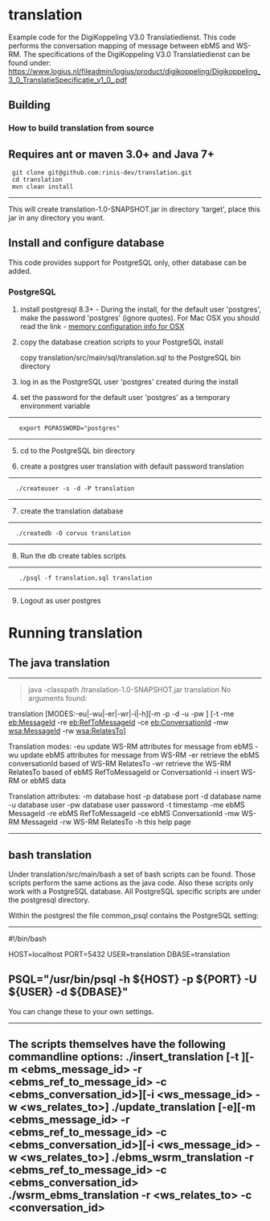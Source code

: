 # translation

Example code for the DigiKoppeling V3.0 Translatiedienst. This code performs the conversation mapping of message between ebMS and WS-RM. The specifications of the DigiKoppeling V3.0 Translatiedienst can be found under:
	https://www.logius.nl/fileadmin/logius/product/digikoppeling/Digikoppeling_3_0_TranslatieSpecificatie_v1_0_.pdf

## Building
### How to build translation from source
Requires ant or maven 3.0+  and Java 7+
----	 
	 git clone git@github.com:rinis-dev/translation.git
	 cd translation
	 mvn clean install
----	 
	 
This will create translation-1.0-SNAPSHOT.jar in directory 'target', place this jar in any directory you want.

## Install and configure database
This code provides support for PostgreSQL only, other database can be added.

### PostgreSQL

1. install postgresql 8.3+ - During the install, for the default user 'postgres', make the password 'postgres' (ignore quotes). For Mac OSX you should read the link - [memory configuration info for OSX](http://support.bitrock.com/article/postgresql-cannot-allocate-memory-on-mac-os-x)

2. copy the database creation scripts to your PostgreSQL install

   	copy translation/src/main/sql/translation.sql to the PostgreSQL bin directory

3. log in as the PostgreSQL user 'postgres' created during the install

4. set the password for the default user 'postgres' as a temporary environment variable

----	 
       export PGPASSWORD="postgres"
----	 

5. cd to the PostgreSQL bin directory

6. create a postgres user translation with default password translation

----	 
   	  ./createuser -s -d -P translation
----	 
	  	       
7. create the translation database

----	 
   	  ./createdb -O corvus translation
----	 
		     		
8. Run the db create tables scripts

----	 
       ./psql -f translation.sql translation
----	 

9. Logout as user postgres

# Running translation
## The java translation

----	 
> java -classpath <jar location>/translation-1.0-SNAPSHOT.jar translation
No arguments found:

translation [MODES:-eu|-wu|-er|-wr|-i|-h][-m <host> -p <port> -d <database> -u <user> -pw <passwd>]
[-t <timestamp> -me <eb:MessageId> -re <eb:RefToMessageId> -ce <eb:ConversationId>
-mw <wsa:MessageId> -rw <wsa:RelatesTo>]

Translation modes:
-eu  update WS-RM attributes for message from ebMS
-wu  update ebMS attributes for message from WS-RM
-er  retrieve the ebMS conversationId based of WS-RM RelatesTo
-wr  retrieve the WS-RM RelatesTo based of ebMS RefToMessageId or ConversationId
-i   insert WS-RM or ebMS data

Translation attributes:
-m   database host
-p   database port
-d   database name
-u   database user
-pw  database user password
-t   timestamp
-me  ebMS MessageId
-re  ebMS RefToMessageId
-ce  ebMS ConversationId
-mw  WS-RM MessageId
-rw  WS-RM RelatesTo
-h   this help page
>
----	 

## bash translation

Under translation/src/main/bash a set of bash scripts can be found. Those scripts perform the same actions as the java code. Also these scripts only work with a PostgreSQL database. All PostgreSQL specific scripts are under the postgresql directory.

Within the postgresl the file common_psql contains the PostgreSQL setting:

----	 
#!/bin/bash

HOST=localhost
PORT=5432
USER=translation
DBASE=translation

PSQL="/usr/bin/psql -h ${HOST} -p ${PORT} -U ${USER} -d ${DBASE}"
----	 

You can change these to your own settings.

----	 
The scripts themselves have the following commandline options:
./insert_translation [-t <timestamp>][-m <ebms_message_id> -r <ebms_ref_to_message_id> -c <ebms_conversation_id>][-i <ws_message_id> -w <ws_relates_to>]
./update_translation [-e][-m <ebms_message_id> -r <ebms_ref_to_message_id> -c <ebms_conversation_id>][-i <ws_message_id> -w <ws_relates_to>]
./ebms_wsrm_translation -r <ebms_ref_to_message_id> -c <ebms_conversation_id>
./wsrm_ebms_translation -r <ws_relates_to> -c <conversation_id>
----	 
